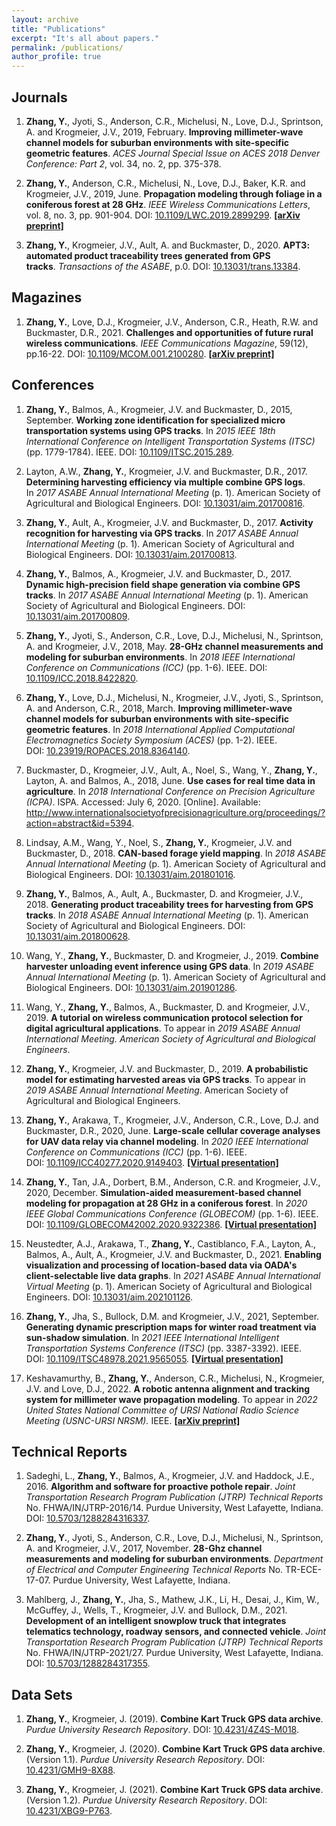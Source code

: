 ```yaml
---
layout: archive
title: "Publications"
excerpt: "It's all about papers."
permalink: /publications/
author_profile: true
---
```


Journals
--------

1.  **Zhang, Y.**, Jyoti, S., Anderson, C.R., Michelusi, N., Love, D.J., Sprintson, A. and Krogmeier, J.V., 2019, February. **Improving millimeter-wave channel models for suburban environments with site-specific geometric features**. *ACES Journal Special Issue on ACES 2018 Denver Conference: Part 2*, vol. 34, no. 2, pp. 375-378.

2.  **Zhang, Y.**, Anderson, C.R., Michelusi, N., Love, D.J., Baker, K.R. and Krogmeier, J.V., 2019, June. **Propagation modeling through foliage in a coniferous forest at 28 GHz**. *IEEE Wireless Communications Letters*, vol. 8, no. 3, pp. 901-904. DOI: [10.1109/LWC.2019.2899299](https://doi.org/10.1109/LWC.2019.2899299). [**\[arXiv preprint\]**](https://arxiv.org/abs/1902.06798)

3.  **Zhang, Y.**, Krogmeier, J.V., Ault, A. and Buckmaster, D., 2020. **APT3: automated product traceability trees generated from GPS tracks**. *Transactions of the ASABE*, p.0. DOI: [10.13031/trans.13384](https://doi.org/10.13031/trans.13384).

Magazines
---------

1.  **Zhang, Y.**, Love, D.J., Krogmeier, J.V., Anderson, C.R., Heath, R.W. and Buckmaster, D.R., 2021. **Challenges and opportunities of future rural wireless communications**. *IEEE Communications Magazine*, 59(12), pp.16-22. DOI: [10.1109/MCOM.001.2100280](https://doi.org/10.1109/MCOM.001.2100280). [**\[arXiv preprint\]**](https://arxiv.org/abs/2108.05405)

Conferences
-----------

1.  **Zhang, Y.**, Balmos, A., Krogmeier, J.V. and Buckmaster, D., 2015, September. **Working zone identification for specialized micro transportation systems using GPS tracks**. In *2015 IEEE 18th International Conference on* *Intelligent Transportation Systems (ITSC)* (pp. 1779-1784). IEEE. DOI: [10.1109/ITSC.2015.289](https://doi.org/10.1109/ITSC.2015.289).

2.  Layton, A.W., **Zhang, Y.**, Krogmeier, J.V. and Buckmaster, D.R., 2017. **Determining harvesting efficiency via multiple combine GPS logs**. In *2017 ASABE Annual International Meeting* (p. 1). American Society of Agricultural and Biological Engineers. DOI: [10.13031/aim.201700816](https://doi.org/10.13031/aim.201700816).

3.  **Zhang, Y.**, Ault, A., Krogmeier, J.V. and Buckmaster, D., 2017. **Activity recognition for harvesting via GPS tracks**. In *2017 ASABE Annual International Meeting* (p. 1). American Society of Agricultural and Biological Engineers. DOI: [10.13031/aim.201700813](https://doi.org/10.13031/aim.201700813).

4.  **Zhang, Y.**, Balmos, A., Krogmeier, J.V. and Buckmaster, D., 2017. **Dynamic high-precision field shape generation via combine GPS tracks**. In *2017 ASABE Annual International Meeting* (p. 1). American Society of Agricultural and Biological Engineers. DOI: [10.13031/aim.201700809](https://doi.org/10.13031/aim.201700809).

5.  **Zhang, Y.**, Jyoti, S., Anderson, C.R., Love, D.J., Michelusi, N., Sprintson, A. and Krogmeier, J.V., 2018, May. **28-GHz channel measurements and modeling for suburban environments**. In *2018 IEEE International Conference on Communications (ICC)* (pp. 1-6). IEEE. DOI: [10.1109/ICC.2018.8422820](https://doi.org/10.1109/ICC.2018.8422820).

6.  **Zhang, Y.**, Love, D.J., Michelusi, N., Krogmeier, J.V., Jyoti, S., Sprintson, A. and Anderson, C.R., 2018, March. **Improving millimeter-wave channel models for suburban environments with site-specific geometric features**. In *2018 International Applied Computational Electromagnetics Society Symposium (ACES)* (pp. 1-2). IEEE. DOI: [10.23919/ROPACES.2018.8364140](https://doi.org/10.23919/ROPACES.2018.8364140).

7.  Buckmaster, D., Krogmeier, J.V., Ault, A., Noel, S., Wang, Y., **Zhang, Y.**, Layton, A. and Balmos, A., 2018, June. **Use cases for real time data in agriculture**. In *2018 International Conference on Precision Agriculture (ICPA)*. ISPA. Accessed: July 6, 2020. \[Online\]. Available: <http://www.internationalsocietyofprecisionagriculture.org/proceedings/?action=abstract&id=5394>.

8.  Lindsay, A.M., Wang, Y., Noel, S., **Zhang, Y.**, Krogmeier, J.V. and Buckmaster, D., 2018. **CAN-based forage yield mapping**. In *2018 ASABE Annual International Meeting* (p. 1). American Society of Agricultural and Biological Engineers. DOI: [10.13031/aim.201801016](https://doi.org/10.13031/aim.201801016).

9.  **Zhang, Y.**, Balmos, A., Ault, A., Buckmaster, D. and Krogmeier, J.V., 2018. **Generating product traceability trees for harvesting from GPS tracks**. In *2018 ASABE Annual International Meeting* (p. 1). American Society of Agricultural and Biological Engineers. DOI: [10.13031/aim.201800628](https://doi.org/10.13031/aim.201800628).

10. Wang, Y., **Zhang, Y.**, Buckmaster, D. and Krogmeier, J., 2019. **Combine harvester unloading event inference using GPS data**. In *2019 ASABE Annual International Meeting* (p. 1). American Society of Agricultural and Biological Engineers. DOI: [10.13031/aim.201901286](https://doi.org/10.13031/aim.201901286).

11. Wang, Y., **Zhang, Y.**, Balmos, A., Buckmaster, D. and Krogmeier, J.V., 2019. **A tutorial on wireless communication protocol selection for digital agricultural applications**. To appear in *2019 ASABE Annual International Meeting. American Society of Agricultural and Biological Engineers*.

12. **Zhang, Y.**, Krogmeier, J.V. and Buckmaster, D., 2019. **A probabilistic model for estimating harvested areas via GPS tracks**. To appear in *2019 ASABE Annual International Meeting*. American Society of Agricultural and Biological Engineers.

13. **Zhang, Y.**, Arakawa, T., Krogmeier, J.V., Anderson, C.R., Love, D.J. and Buckmaster, D.R., 2020, June. **Large-scale cellular coverage analyses for UAV data relay via channel modeling**. In *2020 IEEE International Conference on Communications (ICC)* (pp. 1-6). IEEE. DOI: [10.1109/ICC40277.2020.9149403](https://doi.org/10.1109/ICC40277.2020.9149403). [**\[Virtual presentation\]**](https://yaguangzhang.github.io/files/ICC2020_WC17_CellCoverageSimulationForDrones.mp4)

14. **Zhang, Y.**, Tan, J.A., Dorbert, B.M., Anderson, C.R. and Krogmeier, J.V., 2020, December. **Simulation-aided measurement-based channel modeling for propagation at 28 GHz in a coniferous forest**. In *2020 IEEE Global Communications Conference (GLOBECOM)* (pp. 1-6). IEEE. DOI: [10.1109/GLOBECOM42002.2020.9322386](https://doi.org/10.1109/GLOBECOM42002.2020.9322386). [**\[Virtual presentation\]**](https://yaguangzhang.github.io/files/GlobeCom2020_Yaguang_SimAidedChannelModeling.mp4)

15. Neustedter, A.J., Arakawa, T., **Zhang, Y.**, Castiblanco, F.A., Layton, A., Balmos, A., Ault, A., Krogmeier, J.V. and Buckmaster, D., 2021. **Enabling visualization and processing of location-based data via OADA's client-selectable live data graphs**. In *2021 ASABE Annual International Virtual Meeting* (p. 1). American Society of Agricultural and Biological Engineers. DOI: [10.13031/aim.202101126](https://doi.org/10.13031/aim.202101126).

16. **Zhang, Y.**, Jha, S., Bullock, D.M. and Krogmeier, J.V., 2021, September. **Generating dynamic prescription maps for winter road treatment via sun-shadow simulation**. In *2021 IEEE International Intelligent Transportation Systems Conference (ITSC)* (pp. 3387-3392). IEEE. DOI: [10.1109/ITSC48978.2021.9565055](https://doi.org/10.1109/ITSC48978.2021.9565055). [**\[Virtual presentation\]**](https://yaguangzhang.github.io/files/Itsc2021_Yaguang_SunShadowSim.mp4)

17. Keshavamurthy, B., **Zhang, Y.**, Anderson, C.R., Michelusi, N., Krogmeier, J.V. and Love, D.J., 2022. **A robotic antenna alignment and tracking system for millimeter wave propagation modeling**. To appear in *2022 United States National Committee of URSI National Radio Science Meeting (USNC-URSI NRSM).* IEEE. [**\[arXiv preprint\]**](https://arxiv.org/abs/2110.07106)

Technical Reports
-----------------

1.  Sadeghi, L., **Zhang, Y.**, Balmos, A., Krogmeier, J.V. and Haddock, J.E., 2016. **Algorithm and software for proactive pothole repair**. *Joint Transportation Research Program Publication (JTRP) Technical Reports* No. FHWA/IN/JTRP-2016/14. Purdue University, West Lafayette, Indiana. DOI: [10.5703/1288284316337](https://doi.org/10.5703/1288284316337).

2.  **Zhang, Y.**, Jyoti, S., Anderson, C.R., Love, D.J., Michelusi, N., Sprintson, A. and Krogmeier, J.V., 2017, November. **28-Ghz channel measurements and modeling for suburban environments**. *Department of Electrical and Computer Engineering Technical Reports* No. TR-ECE-17-07. Purdue University, West Lafayette, Indiana.

3.  Mahlberg, J., **Zhang, Y.**, Jha, S., Mathew, J.K., Li, H., Desai, J., Kim, W., McGuffey, J., Wells, T., Krogmeier, J.V. and Bullock, D.M., 2021. **Development of an intelligent snowplow truck that integrates telematics technology, roadway sensors, and connected vehicle**. *Joint Transportation Research Program Publication (JTRP) Technical Reports* No. FHWA/IN/JTRP-2021/27. Purdue University, West Lafayette, Indiana. DOI: [10.5703/1288284317355](https://doi.org/10.5703/1288284317355).

Data Sets
---------

1.  **Zhang, Y.**, Krogmeier, J. (2019). **Combine Kart Truck GPS data archive**. *Purdue University Research Repository*. DOI: [10.4231/4Z4S-M018](https://doi.org/10.4231/4Z4S-M018).

2.  **Zhang, Y.**, Krogmeier, J. (2020). **Combine Kart Truck GPS data archive**. (Version 1.1). *Purdue University Research Repository*. DOI: [10.4231/GMH9-8X88](https://doi.org/10.4231/GMH9-8X88).

3.  **Zhang, Y.**, Krogmeier, J. (2021). **Combine Kart Truck GPS data archive**. (Version 1.2). *Purdue University Research Repository*. DOI: [10.4231/XBG9-P763](https://doi.org/10.4231/XBG9-P763).
